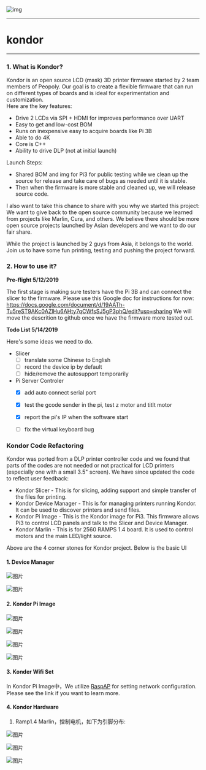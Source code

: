 ![img](./doc-img/kondor-logo.png)

---
# kondor
---
### 1. What is Kondor?

Kondor is an open source LCD (mask) 3D printer firmware started by 2 team members of Peopoly. Our goal is to create a flexible firmware that can run on different types of boards and is ideal for experimentation and customization.   
Here are the key features:
-    Drive 2 LCDs via SPI + HDMI for improves performance over UART
-    Easy to get and low-cost BOM 
-    Runs on inexpensive easy to acquire boards like Pi 3B
-    Able to do 4K
-    Core is C++
-    Ability to drive DLP (not at initial launch)

Launch Steps:
-    Shared BOM and img for Pi3 for public testing while we clean up the source for release and take care of bugs as needed until it is stable. 
-    Then when the firmware is more stable and cleaned up, we will release source code.

I also want to take this chance to share with you why we started this project: 
We want to give back to the open source community because we learned from projects like Marlin, Cura, and others.
We believe there should be more open source projects launched by Asian developers and we want to do our fair share.

While the project is launched by 2 guys from Asia, it belongs to the world. Join us to have some fun printing, testing and pushing the project forward.

### 2. How to use it?

**Pre-flight  5/12/2019**

The first stage is making sure testers have the Pi 3B and can connect the slicer to the firmware.
Please use this Google doc for instructions for now:
https://docs.google.com/document/d/19AATh-Tu5reST9AKc0AZlHu6AHty7qCWfsSJ5gP3phQ/edit?usp=sharing
We will move the descrition to github once we have the firmware more tested out. 

**Todo List 5/14/2019**

Here's some ideas we need to do.

- Slicer
    - [ ] translate some Chinese to English
    - [ ] record the device ip by default
    - [ ] hide/remove the autosupport temporarily

- Pi Server Controler
    - [x] add auto connect serial port 
    - [x] test the gcode sender in the pi, test z motor and titlt motor
    - [x] report the pi's IP when the software start
    - [ ] fix the virtual keyboard bug



### Kondor Code Refactoring

Kondor was ported from a DLP printer controller code and we found that parts of the codes are not needed or not practical for LCD printers (especially one with a small 3.5" screen). We have since updated the code to reflect user feedback:

- Kondor Slicer - This is for slicing, adding support and simple transfer of the files for printing.
- Kondor Device Manager - This is for managing printers running Kondor. It can be used to discover printers and send files.
- Kondor Pi Image - This is the Kondor image for Pi3. This firmware allows Pi3 to control LCD panels and talk to the Slicer and Device Manager.
- Kondor Marlin - This is for 2560 RAMPS 1.4 board. It is used to control motors and the main LED/light source.

Above are the 4 corner stones for Kondor project.  Below is the basic UI

#### 1. Device Manager
![图片](./doc-img/2019-7-20/kondor-2.jpg)

![图片](./doc-img/2019-7-20/kondor-1.jpg)


#### 2. Kondor Pi Image

![图片](./doc-img/2019-7-20/kondor-3.jpg)

![图片](./doc-img/2019-7-20/kondor-4.jpg)

![图片](./doc-img/2019-7-20/kondor-5.jpg)

![图片](./doc-img/2019-7-20/kondor-6.jpg)

#### 3. Konder Wifi Set

In Kondor Pi Image中，We utilize [RaspAP](https://github.com/billz/raspap-webgui) for setting network configuration. Please see the link if you want to learn more.



#### 4. Kondor Hardware

1. Ramp1.4 Marlin，控制电机，如下为引脚分布:

![图片](./doc-img/2019-7-28/1.jpg)

![图片](./doc-img/2019-7-28/2.jpg)

![图片](./doc-img/2019-7-28/3.gif)







